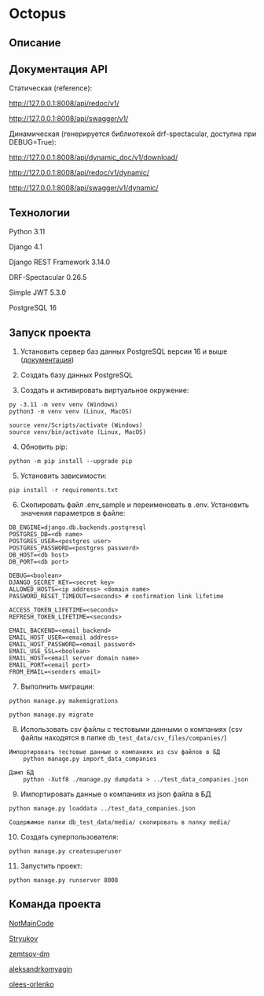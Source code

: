 # Octopus

## Описание


## Документация API

Статическая (reference):

http://127.0.0.1:8008/api/redoc/v1/

http://127.0.0.1:8008/api/swagger/v1/

Динамическая (генерируется библиотекой drf-spectacular, доступна при DEBUG=True):

http://127.0.0.1:8008/api/dynamic_doc/v1/download/

http://127.0.0.1:8008/api/redoc/v1/dynamic/

http://127.0.0.1:8008/api/swagger/v1/dynamic/


## Технологии

Python 3.11

Django 4.1

Django REST Framework 3.14.0

DRF-Spectacular 0.26.5

Simple JWT 5.3.0

PostgreSQL 16


## Запуск проекта

1. Установить сервер баз данных PostgreSQL версии 16 и выше ([документация](https://www.postgresql.org/))

2. Создать базу данных PostgreSQL

3. Cоздать и активировать виртуальное окружение:
```
py -3.11 -m venv venv (Windows)
python3 -m venv venv (Linux, MacOS)

source venv/Scripts/activate (Windows)
source venv/bin/activate (Linux, MacOS)
```

4. Обновить pip:
```
python -m pip install --upgrade pip
```

5. Установить зависимости:
```
pip install -r requirements.txt
```

6. Скопировать файл .env_sample и переименовать в .env. Установить значения параметров в файле:
```
DB_ENGINE=django.db.backends.postgresql
POSTGRES_DB=<db name>
POSTGRES_USER=<postgres user>
POSTGRES_PASSWORD=<postgres password>
DB_HOST=<db host>
DB_PORT=<db port>

DEBUG=<boolean>
DJANGO_SECRET_KEY=<secret key>
ALLOWED_HOSTS=<ip address> <domain name>
PASSWORD_RESET_TIMEOUT=<seconds> # confirmation link lifetime

ACCESS_TOKEN_LIFETIME=<seconds>
REFRESH_TOKEN_LIFETIME=<seconds>

EMAIL_BACKEND=<email backend>
EMAIL_HOST_USER=<email address>
EMAIL_HOST_PASSWORD=<email password>
EMAIL_USE_SSL=<boolean>
EMAIL_HOST=<email server domain name>
EMAIL_PORT=<email port>
FROM_EMAIL=<senders email>
```
7. Выполнить миграции:
```
python manage.py makemigrations

python manage.py migrate
```
8. Использовать csv файлы с тестовыми данными о компаниях (csv файлы находятся в папке `db_test_data/csv_files/companies/`)
```
Импортировать тестовые данные о компаниях из csv файлов в БД 
    python manage.py import_data_companies
    
Дамп БД
    python -Xutf8 ./manage.py dumpdata > ../test_data_companies.json
```

9. Импортировать данные о компаниях из json файла в БД
```
python manage.py loaddata ../test_data_companies.json

Содержимое папки db_test_data/media/ скопировать в папку media/
```

10. Создать суперпользователя:
```
python manage.py createsuperuser
```

11. Запустить проект:
```
python manage.py runserver 8008
```

## Команда проекта

[NotMainCode](https://github.com/NotMainCode)

[Stryukov](https://github.com/Stryukov)

[zemtsov-dm](https://github.com/zemtsov-dm)

[aleksandrkomyagin](https://github.com/aleksandrkomyagin)

[olees-orlenko](https://github.com/olees-orlenko)